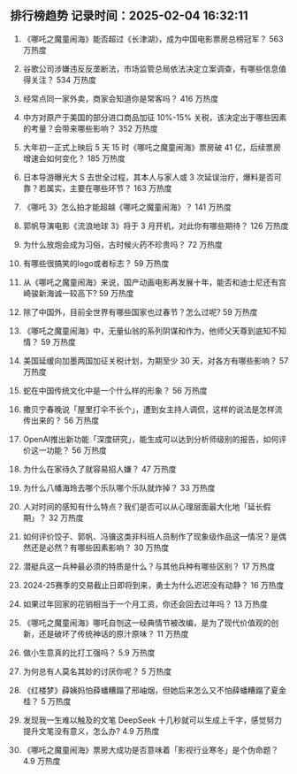 
## 排行榜趋势 记录时间：2025-02-04 16:32:11
  
  1. 《哪吒之魔童闹海》能否超过《长津湖》，成为中国电影票房总榜冠军？ 563 万热度
    
  2. 谷歌公司涉嫌违反反垄断法，市场监管总局依法决定立案调查，有哪些信息值得关注？ 534 万热度
    
  3. 经常点同一家外卖，商家会知道你是常客吗？ 416 万热度
    
  4. 中方对原产于美国的部分进口商品加征 10%-15% 关税，该决定出于哪些因素的考量？会带来哪些影响？ 352 万热度
    
  5. 大年初一正式上映后 5 天 15 时《哪吒之魔童闹海》票房破 41 亿，后续票房增速会如何变化？ 185 万热度
    
  6. 日本导游曝光大 S 去世全过程，其本人与家人或 3 次延误治疗，爆料是否可靠？若属实，主要在哪些环节？ 163 万热度
    
  7. 《哪吒 3》怎么拍才能超越《哪吒之魔童闹海》？ 141 万热度
    
  8. 郭帆导演电影《流浪地球 3》将于 3 月开机，对此你有哪些期待？ 126 万热度
    
  9. 为什么放炮会成为习俗，古时候火药不珍贵吗？ 72 万热度
    
  10. 有哪些很搞笑的logo或者标志？ 59 万热度
    
  11. 从《哪吒之魔童闹海》来说，国产动画电影再发展十年，能否和迪士尼还有宫崎骏新海诚一较高下? 59 万热度
    
  12. 除了中国外，目前全世界有哪些国家也过春节？怎么过呢? 59 万热度
    
  13. 《哪吒之魔童闹海》中，无量仙翁的系列阴谋和作为，他师父天尊到底知不知情？ 59 万热度
    
  14. 美国延缓向加墨两国加征关税计划，为期至少 30 天，对各方有哪些影响？ 57 万热度
    
  15. 蛇在中国传统文化中是一个什么样的形象？ 56 万热度
    
  16. 撒贝宁春晚说「屋里打伞不长个」，遭到女主持人调侃，这样的说法是怎样流传出来的？ 56 万热度
    
  17. OpenAI推出新功能「深度研究」，能生成可以达到分析师级别的报告，如何评价这一功能？ 56 万热度
    
  18. 为什么在家待久了就容易招人嫌？ 47 万热度
    
  19. 为什么八幡海玲去哪个乐队哪个乐队就炸掉？ 33 万热度
    
  20. 人对时间的感知有什么特点？我们是否可以从心理层面最大化地「延长假期」？ 32 万热度
    
  21. 如何评价饺子、郭帆、冯骥这类非科班人员制作了现象级作品这一情况？是偶然还是必然？有哪些因素影响？ 30 万热度
    
  22. 潜艇兵这一兵种最必须的特质是什么？与其他兵种有哪些区别？ 17 万热度
    
  23. 2024-25赛季的交易截止日即将到来，勇士为什么迟迟没有动静？ 16 万热度
    
  24. 如果过年回家的花销相当于一个月工资，你还会回去过年吗？ 13 万热度
    
  25. 《哪吒之魔童闹海》哪吒自刎这一经典情节被改编，是为了现代价值观的创新，还是破坏了传统神话的原汁原味？ 11 万热度
    
  26. 做小生意真的比打工强吗？ 5.9 万热度
    
  27. 为何总有人莫名其妙的讨厌你呢？ 5 万热度
    
  28. 《红楼梦》薛姨妈怕薛蟠糟蹋了邢岫烟，但她后来怎么又不怕薛蟠糟蹋了夏金桂？ 5 万热度
    
  29. 发现我一生难以触及的文笔 DeepSeek 十几秒就可以生成上千字，感觉努力提升文笔没有意义，怎么办? 4.9 万热度
    
  30. 《哪吒之魔童闹海》票房大成功是否意味着「影视行业寒冬」是个伪命题？ 4.9 万热度
    